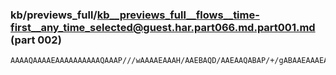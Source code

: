 ### kb/previews_full/kb__previews_full__flows__time-first__any_time_selected@guest.har.part066.md.part001.md (part 002)

```md
AAAAQAAAAEAAAAAAAAAAQAAAP///wAAAAEAAAH/AAEBAQD/AAEAAQABAP/+/gABAAEAAAEAAAAAAAAAAAAAAAAAAAQAAAAAAA
```

```
